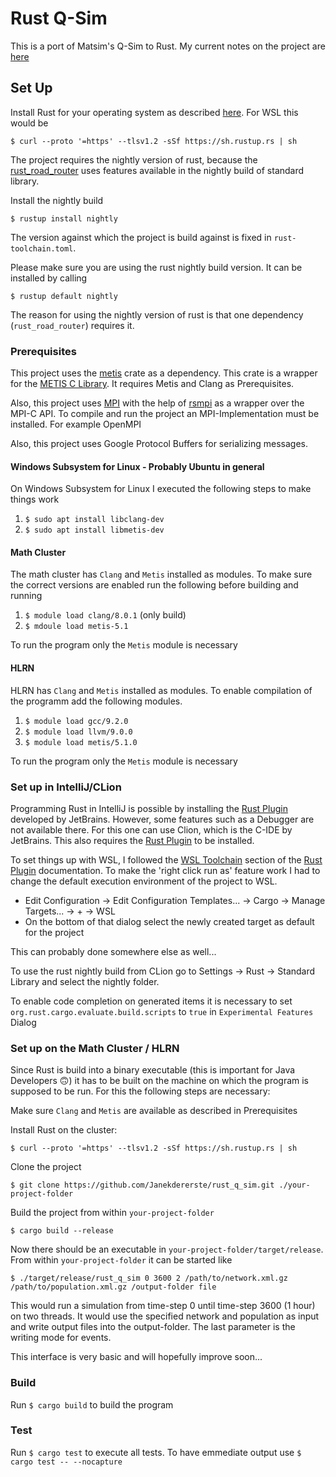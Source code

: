 # Rust Q-Sim

This is a port of Matsim's Q-Sim to Rust. My current notes on the project
are [here](https://docs.google.com/document/d/1DkrSJ7KnKXfy2qg8wWyE7c9OPqOUB63px6wmkwuIS9M/edit?usp=sharing)

## Set Up

Install Rust for your operating system as described [here](https://www.rust-lang.org/tools/install). For WSL this would
be

```
$ curl --proto '=https' --tlsv1.2 -sSf https://sh.rustup.rs | sh
```
The project requires the nightly version of rust, because the [rust_road_router](https://github.com/kit-algo/rust_road_router)
uses features available in the nightly build of standard library. 

Install the nightly build
```
$ rustup install nightly
```
The version against which the project is build against is fixed in `rust-toolchain.toml`.

Please make sure you are using the rust nightly build version. It can be installed by calling

```
$ rustup default nightly
```

The reason for using the nightly version of rust is that one dependency (`rust_road_router`) requires it.

### Prerequisites

This project uses the [metis](https://crates.io/crates/metis) crate as a dependency.
This crate is a wrapper for the [METIS C Library](https://github.com/KarypisLab/METIS).
It requires Metis and Clang as Prerequisites.

Also, this project uses [MPI](https://docs.open-mpi.org/en/v5.0.x/) with the help of [rsmpi](https://github.com/rsmpi/rsmpi)
as a wrapper over the MPI-C API. To compile and run the project an MPI-Implementation must be installed. For example
OpenMPI

Also, this project uses Google Protocol Buffers for serializing messages. 

#### Windows Subsystem for Linux - Probably Ubuntu in general

On Windows Subsystem for Linux I executed the following steps to make
things work

1. `$ sudo apt install libclang-dev`
2. `$ sudo apt install libmetis-dev`

#### Math Cluster

The math cluster has `Clang` and `Metis` installed as modules. To make sure the correct versions are enabled run
the following before building and running

1. `$ module load clang/8.0.1` (only build)
2. `$ mdoule load metis-5.1`

To run the program only the `Metis` module is necessary

#### HLRN

HLRN has `Clang` and `Metis` installed as modules. To enable compilation of the programm add the
following modules.

1. `$ module load gcc/9.2.0`
2. `$ module load llvm/9.0.0`
3. `$ module load metis/5.1.0`

To run the program only the `Metis` module is necessary

### Set up in IntelliJ/CLion

Programming Rust in IntelliJ is possible by installing
the [Rust Plugin](https://plugins.jetbrains.com/plugin/8182-rust/docs) developed by JetBrains. However, some features
such as a Debugger are not available there. For this one can use Clion, which is the C-IDE by JetBrains. This also
requires the [Rust Plugin](https://plugins.jetbrains.com/plugin/8182-rust/docs) to be installed.

To set things up with WSL, I followed
the [WSL Toolchain](https://plugins.jetbrains.com/plugin/8182-rust/docs/rust-project-settings.html#wsl-toolchain)
section of the [Rust Plugin](https://plugins.jetbrains.com/plugin/8182-rust/docs) documentation. To make the 'right
click run as'
feature work I had to change the default execution environment of the project to WSL.

- Edit Configuration -> Edit Configuration Templates... ->
  Cargo -> Manage Targets... -> + -> WSL
- On the bottom of that dialog select the newly created target as default for the project

This can probably done somewhere else as well...

To use the rust nightly build from CLion go to Settings -> Rust -> Standard Library and select the nightly folder.

To enable code completion on generated items it is necessary to set `org.rust.cargo.evaluate.build.scripts` to `true`
in `Experimental Features` Dialog

### Set up on the Math Cluster / HLRN

Since Rust is build into a binary executable (this is important for Java Developers 🙃) it has to be built on the
machine on which the program is supposed to be run. For this the following steps are necessary:

Make sure `Clang` and `Metis` are available as described in Prerequisites

Install Rust on the cluster:

```
$ curl --proto '=https' --tlsv1.2 -sSf https://sh.rustup.rs | sh
```

Clone the project

```
$ git clone https://github.com/Janekdererste/rust_q_sim.git ./your-project-folder
```

Build the project from within `your-project-folder`

```
$ cargo build --release
```

Now there should be an executable in `your-project-folder/target/release`. From within `your-project-folder` it can
be started like

```
$ ./target/release/rust_q_sim 0 3600 2 /path/to/network.xml.gz /path/to/population.xml.gz /output-folder file
```

This would run a simulation from time-step 0 until time-step 3600 (1 hour) on two threads. It would use the
specified network and population as input and write output files into the output-folder. The last parameter is
the writing mode for events.

This interface is very basic and will hopefully improve soon...

### Build

Run `$ cargo build` to build the program

### Test

Run `$ cargo test` to execute all tests. To have emmediate output use `$ cargo test -- --nocapture`
